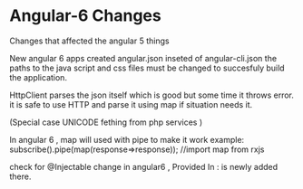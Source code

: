 # Angular-6 Changes
Changes that affected the angular 5 things


New angular 6 apps created angular.json inseted of angular-cli.json 
the paths to the java script and css files must be changed to succesfuly build the application.


HttpClient parses the json itself which is good but some time it throws error.
it is safe to use HTTP and parse it using map if situation needs it.

(Special case UNICODE fething from php services )

In angular 6 , map will used with pipe to make it work
example: subscribe().pipe(map(response=>response)); //import map from rxjs

check for @Injectable change in angular6 , Provided In : is newly added there.
